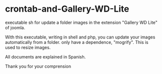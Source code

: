 # crontab-and-Gallery-WD-Lite
executable sh for update a folder images in the extension "Gallery WD Lite" of joomla.

With this executable, writing in shell and php, you can update your images automatically from a folder.
only have a dependence, "mogrify". This is used to resize images.

All documents are explained in Spanish.

Thank you for your comprension
